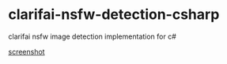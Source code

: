 # clarifai-nsfw-detection-csharp
clarifai nsfw image detection implementation for c# 

[screenshot](http://i.imgur.com/HCyVLbY.png)
